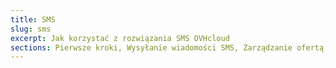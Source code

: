 ```yaml
---
title: SMS
slug: sms
excerpt: Jak korzystać z rozwiązania SMS OVHcloud
sections: Pierwsze kroki, Wysyłanie wiadomości SMS, Zarządzanie ofertą, SMPP
---
```

